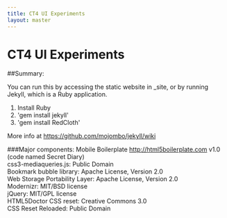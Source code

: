 ```yaml
---
title: CT4 UI Experiments
layout: master
---
```

# CT4 UI Experiments

##Summary:

You can run this by accessing the static website in \_site, 
or by running Jekyll, which is a Ruby application.

1. Install Ruby
2. 'gem install jekyll'
3. 'gem install RedCloth'

More info at https://github.com/mojombo/jekyll/wiki

###Major components:
Mobile Boilerplate http://html5boilerplate.com v1.0 (code named Secret Diary)<br />
css3-mediaqueries.js: Public Domain<br />
Bookmark bubble library: Apache License, Version 2.0<br />
Web Storage Portability Layer: Apache License, Version 2.0<br />
Modernizr: MIT/BSD license<br />
jQuery: MIT/GPL license<br />
HTML5Doctor CSS reset: Creative Commons 3.0 <br />
CSS Reset Reloaded: Public Domain 

